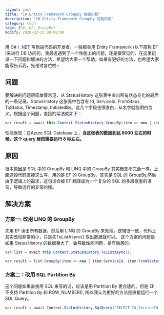 ```yaml
---
layout: post
title: "C# Entity Framework GroupBy 性能问题"
description: "C# Entity Framework GroupBy 性能问题"
category: tech
tags: [C#, EF, GroupBy]
modify: 2020-02-23 00:00:00
---
```

用 C# / .NET 写后端代码的开发者，一般都会用 Entity Framework (以下简称 EF )来进行 DB 访问的，我最近遇到了一个性能上的问题，还是很常见的，在这里记录一下问题和解决的方法，希望给大家一个帮助，如果有更好的方法，也希望大家能写告诉我，先谢过各位啦~


## 问题
要解决的问题很简单很常见，从 StatusHistory 这张表中查出所有状态变化的最后的一条记录。StatusHistory 这张表中包含有 Id, ServiceId, FromStaus, ToStatus, Timestamp, InitiatedBy。这几个字段也很直白，从名字就能明白含义。根据这个问题，直接的写法就如下：
``` C#
var result = await this.Context.StatusHistory.GroupBy(item => new { item.ServiceId, item.FromStatus, item.ToStatus }).Select(group => group.OrderByDescending(i => i.Timestamp).FirstOrDefault()).ToListAsync();
```
性能表现：在Azure SQL Datebase 上，**当这张表的数据到达 8000 左右的时候，这个 query 居然需要运行 8 秒左右。**

## 原因
根本原因是 SQL 中的 GroupBy 和 LINQ 中的 GroupBy 其实概念不完全一样。上面这段代码直接这么写，用的是 EF 的 GroupBy，其实是 SQL 的 GroupBy,然后由于逻辑上的需求，这句话会被 EF 翻译成为一个复杂的 SQL 的多层嵌套的语句，导致运行的非常的慢。

## 解决方案
### 方案一: 改用 LINQ 的 GroupBy
先用 EF 读出所有数据，然后用 LINQ 的 GroupBy 来处理，逻辑很一致，代码上其实改动非常的小，只是先ToListAsync() 取出数据就可以。
这个方案的问题是如果 StatusHistory 的数据量大了，会导致性能问题，是有隐患的。
``` C#
var list = await this.Context.StatusHistory.ToListAsync();

var result = list.GroupBy(item => new { item.ServiceId, item.FromStatus, item.ToStatus }).Select(group => group.OrderByDescending(i => i.Timestamp).FirstOrDefault()).ToList();
```
### 方案二：改用 SQL Partition By 
这个问题如果直接用 SQL 来写的话，应该是用 Partition By 更合适的。但是 EF 不支持 Partition By 和 ROW_NUMBER(), 所以我认为更好的方法是直接运行一个 SQL Query。
``` c#
var result = await Context.StatusHistory.SqlQuery("SELECT Id,ServiceId,FromStatus,ToStatus,Timestamp,InitiatedBy FROM ( SELECT Id,ServiceId,FromStatus,ToStatus,Timestamp,InitiatedBy ,ROW_NUMBER() OVER (PARTITION BY ServiceId,FromStatus,ToStatus order by Timestamp desc) as [ROWNYMBER] FROM [Service].[StatusHistory] ) as H WHERE [ROWNYMBER] = 1 ").ToListAsync()
```
